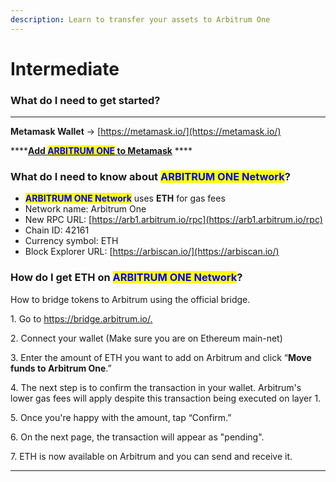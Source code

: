 ```yaml
---
description: Learn to transfer your assets to Arbitrum One
---
```


# Intermediate

### **What do I need to get started?**

****

**Metamask Wallet** -> [https://metamask.io/](https://metamask.io/)

****[**Add **<mark style="color:blue;">**ARBITRUM ONE**</mark>** to Metamask**](https://cointelegraph.com/news/how-to-add-arbitrum-to-metamask) ****&#x20;

### **What do I need to know about **<mark style="color:blue;">**ARBITRUM ONE Network**</mark>**?**

* <mark style="color:blue;">**ARBITRUM ONE Network**</mark> uses **ETH** for gas fees
* Network name: Arbitrum One
* New RPC URL: [https://arb1.arbitrum.io/rpc](https://arb1.arbitrum.io/rpc)
* Chain ID: 42161
* Currency symbol: ETH
* Block Explorer URL: [https://arbiscan.io/](https://arbiscan.io/)

### **How do I get ETH on **<mark style="color:blue;">**ARBITRUM ONE Network**</mark>**?** &#x20;

How to bridge tokens to Arbitrum using the official bridge.&#x20;

1\. Go to [https://bridge.arbitrum.io/. ](https://bridge.arbitrum.io/)

2\. Connect your wallet (Make sure you are on Ethereum main-net)&#x20;

3\. Enter the amount of ETH you want to add on Arbitrum and click “**Move funds to Arbitrum One**.”

4\. The next step is to confirm the transaction in your wallet. Arbitrum's lower gas fees will apply despite this transaction being executed on layer 1.

5\. Once you're happy with the amount, tap “Confirm.”

6\. On the next page, the transaction will appear as "pending".

7\. ETH is now available on Arbitrum and you can send and receive it.



****
